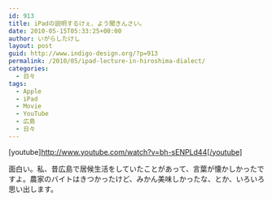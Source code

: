 ```yaml
---
id: 913
title: iPadの説明するけぇ、よう聞きんさい。
date: 2010-05-15T05:33:25+00:00
author: いがらしたけし
layout: post
guid: http://www.indigo-design.org/?p=913
permalink: /2010/05/ipad-lecture-in-hiroshima-dialect/
categories:
  - 日々
tags:
  - Apple
  - iPad
  - Movie
  - YouTube
  - 広島
  - 日々
---
```

[youtube]http://www.youtube.com/watch?v=bh-sENPLd44[/youtube]

面白い。私、昔広島で居候生活をしていたことがあって、言葉が懐かしかったですよ。農家のバイトはきつかったけど、みかん美味しかったな、とか、いろいろ思い出します。
